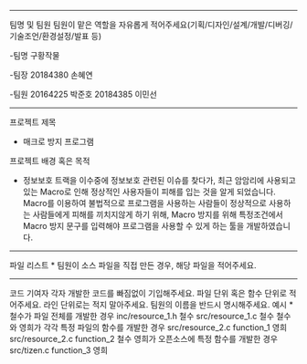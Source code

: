 ------------------------------------------------------------------------------------------------------------------------------
팀명 및 팀원
팀원이 맡은 역할을 자유롭게 적어주세요(기획/디자인/설계/개발/디버깅/기술조언/환경설정/발표 등)


-팀명 
구황작물

-팀장
20184380 손혜연

-팀원
20164225 박준호
20184385 이민선

------------------------------------------------------------------------------------------------------------------------------

프로젝트 제목

- 매크로 방지 프로그램

프로젝트 배경 혹은 목적

- 정보보호 트랙을 이수중에 정보보호 관련된 이슈를 찾다가, 최근 암암리에 사용되고 있는 Macro로 인해 정상적인 사용자들이 피해를 입는 것을 알게 되었습니다.
Macro를 이용하여 불법적으로 프로그램을 사용하는 사람들이 정상적으로 사용하는 사람들에게 피해를 끼치지않게 하기 위해, Macro 방지를 위해 특정조건에서
Macro 방지 문구를 입력해야 프로그램을 사용할 수 있게 하는 툴을 개발하였습니다. 

------------------------------------------------------------------------------------------------------------------------------

파일 리스트 * 팀원이 소스 파일을 직접 만든 경우, 해당 파일을 적어주세요.

------------------------------------------------------------------------------------------------------------------------------
코드 기여자
각자 개발한 코드를 빠짐없이 기입해주세요.
파일 단위 혹은 함수 단위로 적어주세요.
라인 단위로는 적지 말아주세요.
팀원의 이름을 반드시 명시해주세요.
예시 * 철수가 파일 전체를 개발한 경우
inc/resource_1.h 철수
src/resource_1.c 철수
철수와 영희가 각각 특정 파일의 함수를 개발한 경우
src/resource_2.c function_1 영희
src/resource_2.c function_2 철수
영희가 오픈소스에 특정 함수를 개발한 경우
src/tizen.c function_3 영희
